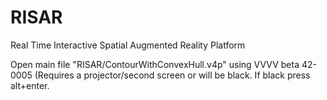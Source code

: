 # RISAR
Real Time Interactive Spatial Augmented Reality Platform

Open main file "RISAR/ContourWithConvexHull.v4p" using VVVV beta 42-0005
(Requires a projector/second screen or will be black. If black press alt+enter.
